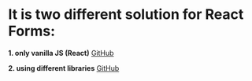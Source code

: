 # It is two different solution for React Forms:
>
**1. only vanilla JS (React)**   [GitHub](https://github.com/OlegBiletsky/react-login-form)
>
**2. using different libraries**  [GitHub]()
